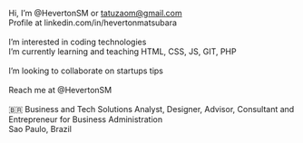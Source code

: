 Hi, I’m @HevertonSM or tatuzaom@gmail.com <br>
Profile at linkedin.com/in/hevertonmatsubara<br><br>
I’m interested in coding technologies<br>
I’m currently learning and teaching HTML, CSS, JS, GIT, PHP<br><br>
I’m looking to collaborate on startups tips<br><br>
Reach me at @HevertonSM<br><br>
🇧🇷 Business and Tech Solutions Analyst, Designer, Advisor, Consultant and 
Entrepreneur for Business Administration<br>
Sao Paulo, Brazil<br>

<!---
HevertonSM/HevertonSM is a ✨ special ✨ repository because its `README.md` 
(this file) appears on your GitHub profile.
You can click the Preview link to take a look at your changes.
--->
